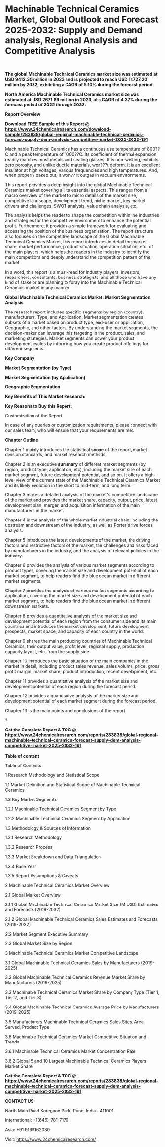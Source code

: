 <h1>Machinable Technical Ceramics Market, Global Outlook and Forecast 2025-2032: Supply and Demand analysis, Regional Analysis and Competitive Analysis</h1><br/><p><strong>The global Machinable Technical Ceramics market size was estimated at USD 9412.30 million in 2023 and is projected to reach USD 14727.20 million by 2032, exhibiting a <strong>CAGR</strong> of 5.10% during the forecast period.</strong></p><p><strong>North America Machinable Technical Ceramics market size was estimated at USD 2671.69 million in 2023, at a <strong>CAGR</strong> of 4.37% during the forecast period of 2025 through 2032.</strong></p><p><strong>Report Overview</strong></p><div><b>Download FREE Sample of this Report @ <a href="https://www.24chemicalresearch.com/download-sample/283838/global-regional-machinable-technical-ceramics-forecast-supply-dem-analysis-competitive-market-2025-2032-191">https://www.24chemicalresearch.com/download-sample/283838/global-regional-machinable-technical-ceramics-forecast-supply-dem-analysis-competitive-market-2025-2032-191</a></b></div><p>Machinable Technical Ceramics has a continuous use temperature of 800??C and a peak temperature of 1000??C. Its coefficient of thermal expansion readily matches most metals and sealing glasses. It is non-wetting, exhibits zero porosity, and unlike ductile materials, won???t deform. It is an excellent insulator at high voltages, various frequencies and high temperatures. And, when properly baked out, it won???t outgas in vacuum environments.</p><p>This report provides a deep insight into the global Machinable Technical Ceramics market covering all its essential aspects. This ranges from a macro overview of the market to micro details of the market size, competitive landscape, development trend, niche market, key market drivers and challenges, SWOT analysis, value chain analysis, etc.</p><p>The analysis helps the reader to shape the competition within the industries and strategies for the competitive environment to enhance the potential profit. Furthermore, it provides a simple framework for evaluating and accessing the position of the business organization. The report structure also focuses on the competitive landscape of the Global Machinable Technical Ceramics Market, this report introduces in detail the market share, market performance, product situation, operation situation, etc. of the main players, which helps the readers in the industry to identify the main competitors and deeply understand the competition pattern of the market.</p><p>In a word, this report is a must-read for industry players, investors, researchers, consultants, business strategists, and all those who have any kind of stake or are planning to foray into the Machinable Technical Ceramics market in any manner.</p><p><strong>Global Machinable Technical Ceramics Market: Market Segmentation Analysis</strong></p><p>The research report includes specific segments by region (country), manufacturers, Type, and Application. Market segmentation creates subsets of a market based on product type, end-user or application, Geographic, and other factors. By understanding the market segments, the decision-maker can leverage this targeting in the product, sales, and marketing strategies. Market segments can power your product development cycles by informing how you create product offerings for different segments.</p><p><strong>Key Company</strong></p><p><strong>Market Segmentation (by Type)</strong></p><p><strong>Market Segmentation (<strong>by Application</strong>)</strong></p><p><strong>Geographic Segmentation</strong></p><p><strong>Key Benefits of This Market Research:</strong></p><p><strong>Key <strong>Reasons to Buy</strong> this Report:</strong></p><p>Customization of the Report</p><p>In case of any queries or customization requirements, please connect with our sales team, who will ensure that your requirements are met.</p><p><strong>Chapter Outline</strong></p><p>Chapter 1 mainly introduces the statistical <strong>scope</strong> of the report, market division standards, and market research methods.</p><p>Chapter 2 is an executive <strong>summary</strong> of different market segments (by region, product type, application, etc), including the market size of each market segment, future development potential, and so on. It offers a high-level view of the current state of the Machinable Technical Ceramics Market and its likely evolution in the short to mid-term, and long term.</p><p>Chapter 3 makes a detailed analysis of the market's competitive landscape of the market and provides the market share, capacity, output, price, latest development plan, merger, and acquisition information of the main manufacturers in the market.</p><p>Chapter 4 is the analysis of the whole market industrial chain, including the upstream and downstream of the industry, as well as Porter's five forces analysis.</p><p>Chapter 5 introduces the latest developments of the market, the driving factors and restrictive factors of the market, the challenges and risks faced by manufacturers in the industry, and the analysis of relevant policies in the industry.</p><p>Chapter 6 provides the analysis of various market segments according to product types, covering the market size and development potential of each market segment, to help readers find the blue ocean market in different market segments.</p><p>Chapter 7 provides the analysis of various market segments according to application, covering the market size and development potential of each market segment, to help readers find the blue ocean market in different downstream markets.</p><p>Chapter 8 provides a quantitative analysis of the market size and development potential of each region from the consumer side and its main countries and introduces the market development, future development prospects, market space, and capacity of each country in the world.</p><p>Chapter 9 shares the main producing countries of Machinable Technical Ceramics, their output value, profit level, regional supply, production capacity layout, etc. from the supply side.</p><p>Chapter 10 introduces the basic situation of the main companies in the market in detail, including product sales revenue, sales volume, price, gross profit margin, market share, product introduction, recent development, etc.</p><p>Chapter 11 provides a quantitative analysis of the market size and development potential of each region during the forecast period.</p><p>Chapter 12 provides a quantitative analysis of the market size and development potential of each market segment during the forecast period.</p><p>Chapter 13 is the main points and conclusions of the report.</p><p>? </p><div><b>Get the Complete Report & TOC @ <a href="https://www.24chemicalresearch.com/reports/283838/global-regional-machinable-technical-ceramics-forecast-supply-dem-analysis-competitive-market-2025-2032-191">https://www.24chemicalresearch.com/reports/283838/global-regional-machinable-technical-ceramics-forecast-supply-dem-analysis-competitive-market-2025-2032-191</a></b></div><br><b>Table of content</b><p>Table of Contents<br />
 
 1 Research Methodology and Statistical Scope<br />
 
 1.1 Market Definition and Statistical Scope of Machinable Technical Ceramics<br />
 
 1.2 Key Market Segments<br />
 
 1.2.1 Machinable Technical Ceramics Segment by Type<br />
 
 1.2.2 Machinable Technical Ceramics Segment by Application<br />
 
 1.3 Methodology & Sources of Information<br />
 
 1.3.1 Research Methodology<br />
 
 1.3.2 Research Process<br />
 
 1.3.3 Market Breakdown and Data Triangulation<br />
 
 1.3.4 Base Year<br />
 
 1.3.5 Report Assumptions & Caveats<br />
 
 2 Machinable Technical Ceramics Market Overview<br />
 
 2.1 Global Market Overview<br />
 
 2.1.1 Global Machinable Technical Ceramics Market Size (M USD) Estimates and Forecasts (2019-2032)<br />
 
 2.1.2 Global Machinable Technical Ceramics Sales Estimates and Forecasts (2019-2032)<br />
 
 2.2 Market Segment Executive Summary<br />
 
 2.3 Global Market Size by Region<br />
 
 3 Machinable Technical Ceramics Market Competitive Landscape<br />
 
 3.1 Global Machinable Technical Ceramics Sales by Manufacturers (2019-2025)<br />
 
 3.2 Global Machinable Technical Ceramics Revenue Market Share by Manufacturers (2019-2025)<br />
 
 3.3 Machinable Technical Ceramics Market Share by Company Type (Tier 1, Tier 2, and Tier 3)<br />
 
 3.4 Global Machinable Technical Ceramics Average Price by Manufacturers (2019-2025)<br />
 
 3.5 Manufacturers Machinable Technical Ceramics Sales Sites, Area Served, Product Type<br />
 
 3.6 Machinable Technical Ceramics Market Competitive Situation and Trends<br />
 
 3.6.1 Machinable Technical Ceramics Market Concentration Rate<br />
 
 3.6.2 Global 5 and 10 Largest Machinable Technical Ceramics Players Market Share <br><div><b>Get the Complete Report & TOC @ <a href="https://www.24chemicalresearch.com/reports/283838/global-regional-machinable-technical-ceramics-forecast-supply-dem-analysis-competitive-market-2025-2032-191">https://www.24chemicalresearch.com/reports/283838/global-regional-machinable-technical-ceramics-forecast-supply-dem-analysis-competitive-market-2025-2032-191</a></b></div></p>
 
 <b>CONTACT US:</b><br>
 
 North Main Road Koregaon Park, Pune, India - 411001.<br/>
 
 International: +1(646)-781-7170<br/>
 
 Asia: +91 9169162030<br/>
 
 Visit: <a href="https://www.24chemicalresearch.com/">https://www.24chemicalresearch.com/</a>
 
 <br>
